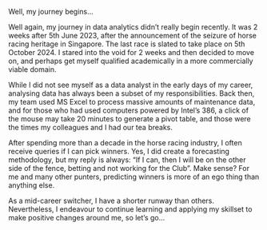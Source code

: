 Well, my journey begins…

Well again, my journey in data analytics didn’t really begin recently. It was 2 weeks after 5th June 2023, after the announcement of the seizure of horse racing heritage in Singapore. The last race is slated to take place on 5th October 2024. I stared into the void for 2 weeks and then decided to move on, and perhaps get myself qualified academically in a more commercially viable domain.

While I did not see myself as a data analyst in the early days of my career, analysing data has always been a subset of my responsibilities. Back then, my team used MS Excel to process massive amounts of maintenance data, and for those who had used computers powered by Intel’s 386, a click of the mouse may take 20 minutes to generate a pivot table, and those were the times my colleagues and I had our tea breaks.

After spending more than a decade in the horse racing industry, I often receive queries if I can pick winners. Yes, I did create a forecasting methodology, but my reply is always: “If I can, then I will be on the other side of the fence, betting and not working for the Club”. Make sense? For me and many other punters, predicting winners is more of an ego thing than anything else.

As a mid-career switcher, I have a shorter runway than others. Nevertheless, I endeavour to continue learning and applying my skillset to make positive changes around me, so let’s go…


